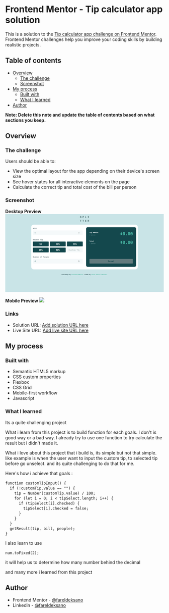 # Frontend Mentor - Tip calculator app solution

This is a solution to the [Tip calculator app challenge on Frontend Mentor](https://www.frontendmentor.io/challenges/tip-calculator-app-ugJNGbJUX). Frontend Mentor challenges help you improve your coding skills by building realistic projects.

## Table of contents

- [Overview](#overview)
  - [The challenge](#the-challenge)
  - [Screenshot](#screenshot)
- [My process](#my-process)
  - [Built with](#built-with)
  - [What I learned](#what-i-learned)
- [Author](#author)

**Note: Delete this note and update the table of contents based on what sections you keep.**

## Overview

### The challenge

Users should be able to:

- View the optimal layout for the app depending on their device's screen size
- See hover states for all interactive elements on the page
- Calculate the correct tip and total cost of the bill per person

### Screenshot

**Desktop Preview**
![](images/preview_desktop.png)

**Mobile Preview**
![](images/preview_mobile.png.png)

### Links

- Solution URL: [Add solution URL here](https://your-solution-url.com)
- Live Site URL: [Add live site URL here](https://your-live-site-url.com)

## My process

### Built with

- Semantic HTML5 markup
- CSS custom properties
- Flexbox
- CSS Grid
- Mobile-first workflow
- Javascript

### What I learned

Its a quite challenging project

What i learn from this project is to build function for each goals. I don't is good way or a bad way. I already try to use one function to try calculate the result but i didn't made it.

What i love about this project that i build is, its simple but not that simple. like example is when the user want to input the custom tip, to selected tip before go unselect. and its quite challenging to do that for me.

Here's how i achieve that goals :

```JS
function customTipInput() {
  if (!customTip.value == "") {
    tip = Number(customTip.value) / 100;
    for (let i = 0; i < tipSelect.length; i++) {
      if (tipSelect[i].checked) {
        tipSelect[i].checked = false;
      }
    }
  }
  getResult(tip, bill, people);
}
```

I also learn to use

```
num.toFixed(2);
```

it will help us to determine how many number behind the decimal

and many more i learned from this project

## Author

- Frontend Mentor - [@fareldeksano](https://www.frontendmentor.io/profile/digiT000)
- Linkedin - [@fareldeksano](https://www.linkedin.com/in/fareldeksano/)
